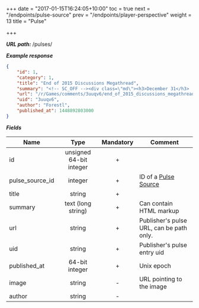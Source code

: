 +++
date = "2017-01-15T16:24:05+10:00"
toc = true
next = "/endpoints/pulse-source"
prev = "/endpoints/player-perspective"
weight = 13
title = "Pulse"

+++

***URL path:*** /pulses/

***Example response***

```json
{
    "id": 1,
    "category": 1,
    "title": "End of 2015 Discussions Megathread",
    "summary": "<!-- SC_OFF --><div class=\"md\"><h3>December 31</h3> ...",
    "url": "/r/Games/comments/3uuqv6/end_of_2015_discussions_megathread/",
    "uid": "3uuqv6",
    "author": "Forestl",
    "published_at": 1448892803000
}
```

***Fields***

| Name         | Type                    | Mandatory | Comment |
| ------------ |:-----------------------:|:---------:| ------- |
| id           | unsigned 64-bit integer |     +     ||
| pulse_source_id | integer              |     +     | ID of a [Pulse Source](../../endpoints/pulse-source) |
| title        | string                  |     +     ||
| summary      | text (long string)      |     +     | Can contain HTML markup |
| url          | string                  |     +     | Publisher's pulse URL, can be path only. |
| uid          | string                  |     +     | Publisher's pulse entry uid |
| published_at | 64-bit integer          |     +     | Unix epoch |
| image        | string                  |     -     | URL pointing to the image |
| author       | string                  |     -     ||
